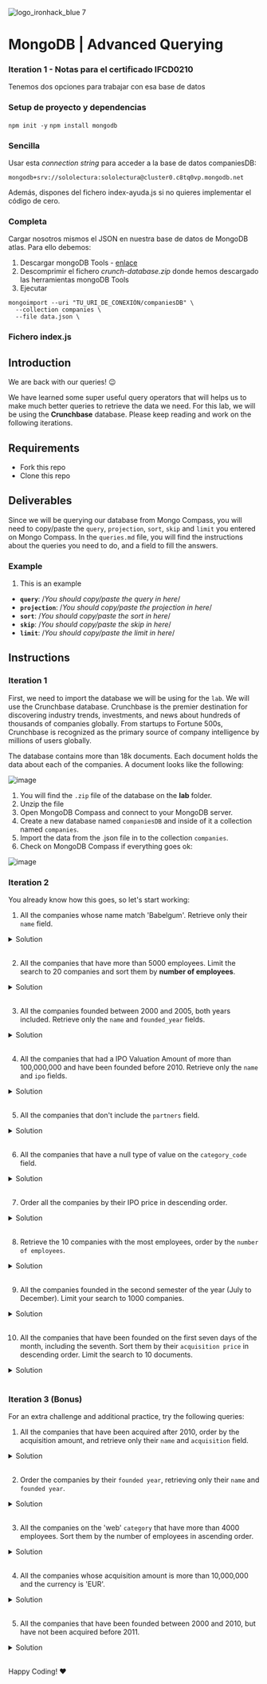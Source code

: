 ![logo_ironhack_blue 7](https://user-images.githubusercontent.com/23629340/40541063-a07a0a8a-601a-11e8-91b5-2f13e4e6b441.png)

# MongoDB | Advanced Querying

### Iteration 1 - Notas para el certificado IFCD0210

Tenemos dos opciones para trabajar con esa base de datos

### Setup de proyecto y dependencias

`npm init -y`
`npm install mongodb`

### Sencilla

Usar esta _connection string_ para acceder a la base de datos companiesDB:

`mongodb+srv://sololectura:sololectura@cluster0.c8tq0vp.mongodb.net`

Además, dispones del fichero index-ayuda.js si no quieres implementar el código de cero.

### Completa

Cargar nosotros mismos el JSON en nuestra base de datos de MongoDB atlas. 
Para ello debemos:

1. Descargar mongoDB Tools - [enlace](https://www.mongodb.com/try/download/database-tools)
2. Descomprimir el fichero _crunch-database.zip_ donde hemos descargado las herramientas mongoDB Tools
3. Ejecutar 
```
mongoimport --uri "TU_URI_DE_CONEXIÓN/companiesDB" \
  --collection companies \
  --file data.json \
```

### Fichero index.js

## Introduction

We are back with our queries! :wink:

We have learned some super useful query operators that will helps us to make much better queries to retrieve the data we need. For this lab, we will be using the **Crunchbase** database. Please keep reading and work on the following iterations.

## Requirements

- Fork this repo
- Clone this repo



## Deliverables

Since we will be querying our database from Mongo Compass, you will need to copy/paste the `query`, `projection`, `sort`, `skip` and `limit` you entered on Mongo Compass. In the `queries.md` file, you will find the instructions about the queries you need to do, and a field to fill the answers.

### Example

1. This is an example

- **`query`**: /_You should copy/paste the query in here_/
- **`projection`**: /_You should copy/paste the projection in here_/
- **`sort`**: /_You should copy/paste the sort in here_/
- **`skip`**: /_You should copy/paste the skip in here_/
- **`limit`**: /_You should copy/paste the limit in here_/

## Instructions



### Iteration 1

First, we need to import the database we will be using for the `lab`. We will use the Crunchbase database. Crunchbase is the premier destination for discovering industry trends, investments, and news about hundreds of thousands of companies globally. From startups to Fortune 500s, Crunchbase is recognized as the primary source of company intelligence by millions of users globally.

The database contains more than 18k documents. Each document holds the data about each of the companies. A document looks like the following:

![image](https://user-images.githubusercontent.com/23629340/36494916-d6db1770-1733-11e8-903e-5119b3c1b688.png)

1. You will find the `.zip` file of the database on the **lab** folder.
2. Unzip the file
3. Open MongoDB Compass and connect to your MongoDB server.
4. Create a new database named `companiesDB` and inside of it a collection  named `companies`.
5. Import the data from the .json file in to the collection `companies`.
6. Check on MongoDB Compass if everything goes ok:

![image](https://user-images.githubusercontent.com/23629340/36534191-1f1bc5ec-17c6-11e8-9463-4945679b98c0.png)

### Iteration 2

You already know how this goes, so let's start working:

1. All the companies whose name match 'Babelgum'. Retrieve only their `name` field.

<details>
  <summary>Solution</summary>

- Query: `{name: 'Babelgum'}`
- Projection: `{name: 1, _id: 0}`

</details>

<br>

2. All the companies that have more than 5000 employees. Limit the search to 20 companies and sort them by **number of employees**.

<details>
  <summary>Solution</summary>

- Query: `{number_of_employees: { $gt: 5000 }}`
- Limit: `20`

</details>

<br>

3. All the companies founded between 2000 and 2005, both years included. Retrieve only the `name` and `founded_year` fields.

<details>
  <summary>Solution</summary>

- Query: `{$and: [{founded_year: {$gte: 2000}}, {founded_year:{$lte: 2005}}]}`
- Projection: `{name: 1, _id: 0, founded_year: 1}`

</details>

<br>

4. All the companies that had a IPO Valuation Amount of more than 100,000,000 and have been founded before 2010. Retrieve only the `name` and `ipo` fields.

<details>
  <summary>Solution</summary>

- Query: `{$and: [{'ipo.valuation_amount': {$gte: 10000000}}, {founded_year:{$lt: 2010}}]}`
    - Shorthand: `{founded_year: {$lt:2010}, "ipo.valuation_amount": {$gt: 100000000}}`
- Projection: `{name: 1, _id: 0, ipo: 1}`

</details>

<br>

5. All the companies that don't include the `partners` field.

<details>
  <summary>Solution</summary>

- Query: `{partners: {$exists: false}}`

</details>

<br>

6. All the companies that have a null type of value on the `category_code` field.

<details>
  <summary>Solution</summary>

- Query: `{category_code: {$type: 'null'}}`

</details>

<br>

7. Order all the companies by their IPO price in descending order.

<details>
  <summary>Solution</summary>

- Sort: `{'ipo.valuation_amount': -1}`

</details>

<br>

8. Retrieve the 10 companies with the most employees, order by the `number of employees`.

<details>
  <summary>Solution</summary>

- Query: `{ number_of_employees: { $exists: true } }`
- Sort:  `{number_of_employees: -1}`
- Limit: `10`

</details>

<br>

9. All the companies founded in the second semester of the year (July to December). Limit your search to 1000 companies.

<details>
  <summary>Solution</summary>

- Query: `{founded_month: {$gte: 7}}`
- Limit: `1000`

</details>

<br>

10. All the companies that have been founded on the first seven days of the month, including the seventh. Sort them by their `acquisition price` in descending order. Limit the search to 10 documents.

<details>
  <summary>Solution</summary>

- Query: `{founded_day: {$lte: 7}}`
- Sort: `{'acquisition.price_amount': -1}`
- Limit: `10`

</details>

<br>

### Iteration 3 (Bonus)

For an extra challenge and additional practice, try the following queries:

1. All the companies that have been acquired after 2010, order by the acquisition amount, and retrieve only their `name` and `acquisition` field.

<details>
  <summary>Solution</summary>

- Query: `{'acquisition.acquired_year': {$gt: 2010}}`
- Projection: `{name: 1, acquisition: 1, _id: 0}`
- Sort: `{'acquisition.price_amount': -1}`

</details>

<br>

2. Order the companies by their `founded year`, retrieving only their `name` and `founded year`.

<details>
  <summary>Solution</summary>

- Query: `{'founded_year': { '$ne': null }}`
- Projection: `{name: 1, founded_year: 1, _id: 0}`
- Sort: `{founded_year: 1}`

</details>

<br>

3. All the companies on the 'web' `category` that have more than 4000 employees. Sort them by the number of employees in ascending order.

<details>
  <summary>Solution</summary>

- Query: `{$and: [{category_code: 'web'}, {number_of_employees: {$gt: 4000}}]}`
- Sort: `{number_of_employees: 1}`

</details>

<br>

4. All the companies whose acquisition amount is more than 10,000,000 and the currency is 'EUR'.

<details>
  <summary>Solution</summary>

- Query: `{$and: [{'acquisition.price_currency_code': 'EUR'}, {'acquisition.price_amount': {$gt: 10000000}}]}`

</details>

<br>

5. All the companies that have been founded between 2000 and 2010, but have not been acquired before 2011.

<details>
  <summary>Solution</summary>

- Query: `{$and: [{founded_year: {$gte: 2000}}, {founded_year: {$lte: 2010}}, {'acquisition.acquired_year':{$gt:2011}}]}`

</details>

<br>

Happy Coding! :heart:
